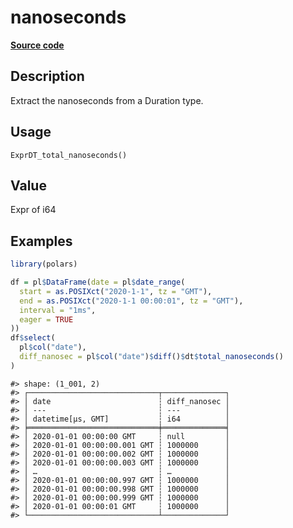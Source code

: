 
# nanoseconds

[**Source code**](https://github.com/pola-rs/r-polars/tree/3908b5beab9ec917b825bad8f9a820caad37cb4a/R/expr__datetime.R#L878)

## Description

Extract the nanoseconds from a Duration type.

## Usage

<pre><code class='language-R'>ExprDT_total_nanoseconds()
</code></pre>

## Value

Expr of i64

## Examples

``` r
library(polars)

df = pl$DataFrame(date = pl$date_range(
  start = as.POSIXct("2020-1-1", tz = "GMT"),
  end = as.POSIXct("2020-1-1 00:00:01", tz = "GMT"),
  interval = "1ms",
  eager = TRUE
))
df$select(
  pl$col("date"),
  diff_nanosec = pl$col("date")$diff()$dt$total_nanoseconds()
)
```

    #> shape: (1_001, 2)
    #> ┌─────────────────────────────┬──────────────┐
    #> │ date                        ┆ diff_nanosec │
    #> │ ---                         ┆ ---          │
    #> │ datetime[μs, GMT]           ┆ i64          │
    #> ╞═════════════════════════════╪══════════════╡
    #> │ 2020-01-01 00:00:00 GMT     ┆ null         │
    #> │ 2020-01-01 00:00:00.001 GMT ┆ 1000000      │
    #> │ 2020-01-01 00:00:00.002 GMT ┆ 1000000      │
    #> │ 2020-01-01 00:00:00.003 GMT ┆ 1000000      │
    #> │ …                           ┆ …            │
    #> │ 2020-01-01 00:00:00.997 GMT ┆ 1000000      │
    #> │ 2020-01-01 00:00:00.998 GMT ┆ 1000000      │
    #> │ 2020-01-01 00:00:00.999 GMT ┆ 1000000      │
    #> │ 2020-01-01 00:00:01 GMT     ┆ 1000000      │
    #> └─────────────────────────────┴──────────────┘
